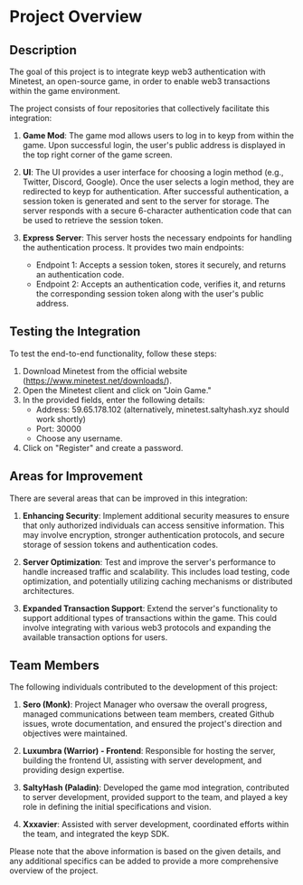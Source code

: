 # Project Overview

## Description

The goal of this project is to integrate keyp web3 authentication with Minetest, an open-source game, in order to enable web3 transactions within the game environment.

The project consists of four repositories that collectively facilitate this integration:

1. **Game Mod**: The game mod allows users to log in to keyp from within the game. Upon successful login, the user's public address is displayed in the top right corner of the game screen.

2. **UI**: The UI provides a user interface for choosing a login method (e.g., Twitter, Discord, Google). Once the user selects a login method, they are redirected to keyp for authentication. After successful authentication, a session token is generated and sent to the server for storage. The server responds with a secure 6-character authentication code that can be used to retrieve the session token.

3. **Express Server**: This server hosts the necessary endpoints for handling the authentication process. It provides two main endpoints:
   - Endpoint 1: Accepts a session token, stores it securely, and returns an authentication code.
   - Endpoint 2: Accepts an authentication code, verifies it, and returns the corresponding session token along with the user's public address.

## Testing the Integration

To test the end-to-end functionality, follow these steps:

1. Download Minetest from the official website (https://www.minetest.net/downloads/).
2. Open the Minetest client and click on "Join Game."
3. In the provided fields, enter the following details:
   - Address: 59.65.178.102 (alternatively, minetest.saltyhash.xyz should work shortly)
   - Port: 30000
   - Choose any username.
4. Click on "Register" and create a password.

## Areas for Improvement

There are several areas that can be improved in this integration:

1. **Enhancing Security**: Implement additional security measures to ensure that only authorized individuals can access sensitive information. This may involve encryption, stronger authentication protocols, and secure storage of session tokens and authentication codes.

2. **Server Optimization**: Test and improve the server's performance to handle increased traffic and scalability. This includes load testing, code optimization, and potentially utilizing caching mechanisms or distributed architectures.

3. **Expanded Transaction Support**: Extend the server's functionality to support additional types of transactions within the game. This could involve integrating with various web3 protocols and expanding the available transaction options for users.

## Team Members

The following individuals contributed to the development of this project:

1. **Sero (Monk)**: Project Manager who oversaw the overall progress, managed communications between team members, created Github issues, wrote documentation, and ensured the project's direction and objectives were maintained.

2. **Luxumbra (Warrior) - Frontend**: Responsible for hosting the server, building the frontend UI, assisting with server development, and providing design expertise.

3. **SaltyHash (Paladin)**: Developed the game mod integration, contributed to server development, provided support to the team, and played a key role in defining the initial specifications and vision.

4. **Xxxavier**: Assisted with server development, coordinated efforts within the team, and integrated the keyp SDK.

Please note that the above information is based on the given details, and any additional specifics can be added to provide a more comprehensive overview of the project.
